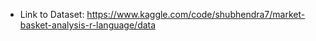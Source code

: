 - Link to Dataset: <https://www.kaggle.com/code/shubhendra7/market-basket-analysis-r-language/data>
